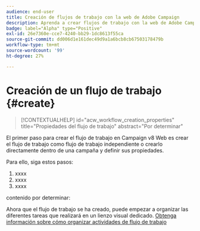 ```yaml
---
audience: end-user
title: Creación de flujos de trabajo con la web de Adobe Campaign
description: Aprenda a crear flujos de trabajo con la web de Adobe Campaign
badge: label="Alpha" type="Positive"
exl-id: 26e7360e-cce7-4240-bb29-1dc8613f55ca
source-git-commit: dd006d1e161dec49d9a1a6bcb8cb67503178479b
workflow-type: tm+mt
source-wordcount: '99'
ht-degree: 27%

---
```



# Creación de un flujo de trabajo {#create}

>[!CONTEXTUALHELP]
>id="acw_workflow_creation_properties"
>title="Propiedades del flujo de trabajo"
>abstract="Por determinar"

El primer paso para crear el flujo de trabajo en Campaign v8 Web es crear el flujo de trabajo como flujo de trabajo independiente o crearlo directamente dentro de una campaña y definir sus propiedades.

Para ello, siga estos pasos:

1. xxxx
1. xxxx
1. xxxx

contenido por determinar:

Ahora que el flujo de trabajo se ha creado, puede empezar a organizar las diferentes tareas que realizará en un lienzo visual dedicado. [Obtenga información sobre cómo organizar actividades de flujo de trabajo](build-workflow.md)

